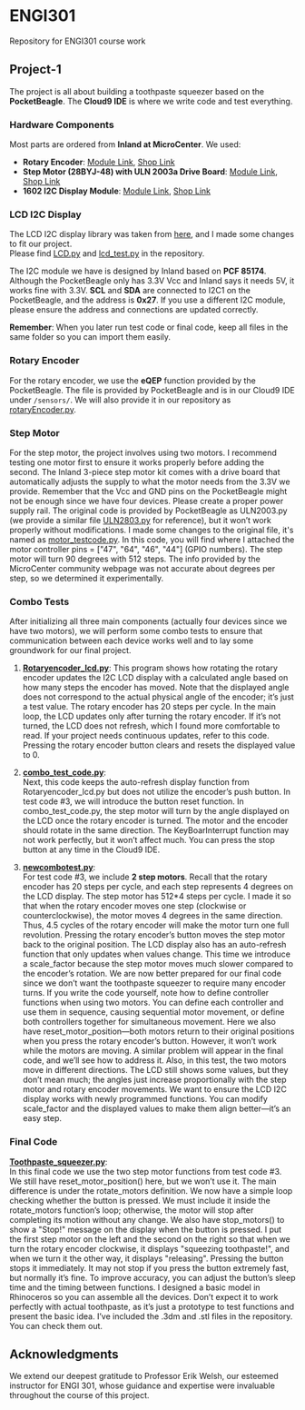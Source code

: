# ENGI301
Repository for ENGI301 course work

## Project-1
The project is all about building a toothpaste squeezer based on the **PocketBeagle**. The **Cloud9 IDE** is where we write code and test everything.

### Hardware Components
Most parts are ordered from **Inland at MicroCenter**. We used:  
- **Rotary Encoder**: [Module Link](https://community.microcenter.com/kb/articles/640-inland-rotary-encoder-module), [Shop Link](https://www.microcenter.com/product/618904/inland-ks0013-keystudio-rotary-encoder-module)  
- **Step Motor (28BYJ-48) with ULN 2003a Drive Board**: [Module Link](https://community.microcenter.com/kb/articles/675-inland-stepper-motor-drive-board-5v-stepper-motor-3pcs), [Shop Link](https://www.microcenter.com/product/639726/inland-ks0327-keyestudio-stepper-motor-drive-board-5v-stepper-motor-kit-(3pcs))  
- **1602 I2C Display Module**: [Module Link](https://community.microcenter.com/kb/articles/649-inland-1602-i2c-module), [Shop Link](https://www.microcenter.com/product/632704/inland-1602-i2c-lcd-display-module)


### LCD I2C Display
The LCD I2C display library was taken from [here](https://github.com/sterlingbeason/LCD-1602-I2C), and I made some changes to fit our project.  
Please find [LCD.py](https://github.com/BornForVR/ENGI-301---Project-1/blob/main/LCD.py) and [lcd_test.py](https://github.com/BornForVR/ENGI-301---Project-1/blob/main/lcd_test.py) in the repository.

The I2C module we have is designed by Inland based on **PCF 85174**. Although the PocketBeagle only has 3.3V Vcc and Inland says it needs 5V, it works fine with 3.3V. **SCL** and **SDA** are connected to I2C1 on the PocketBeagle, and the address is **0x27**. If you use a different I2C module, please ensure the address and connections are updated correctly.

**Remember**: When you later run test code or final code, keep all files in the same folder so you can import them easily.

### Rotary Encoder
For the rotary encoder, we use the **eQEP** function provided by the PocketBeagle. The file is provided by PocketBeagle and is in our Cloud9 IDE under `/sensors/`. We will also provide it in our repository as [rotaryEncoder.py](https://github.com/BornForVR/ENGI-301---Project-1/blob/main/rotaryEncoder.py).

### Step Motor
For the step motor, the project involves using two motors. I recommend testing one motor first to ensure it works properly before adding the second. The Inland 3-piece step motor kit comes with a drive board that automatically adjusts the supply to what the motor needs from the 3.3V we provide. Remember that the Vcc and GND pins on the PocketBeagle might not be enough since we have four devices. Please create a proper power supply rail. The original code is provided by PocketBeagle as ULN2003.py (we provide a similar file [ULN2803.py](https://github.com/BornForVR/ENGI-301---Project-1/blob/main/ULN2803.py) for reference), but it won’t work properly without modifications. I made some changes to the original file, it's named as [motor_testcode.py](https://github.com/BornForVR/ENGI-301---Project-1/blob/main/motor_testcode.py). In this code, you will find where I attached the motor controller pins = ["47", "64", "46", "44"] (GPIO numbers). The step motor will turn 90 degrees with 512 steps. The info provided by the MicroCenter community webpage was not accurate about degrees per step, so we determined it experimentally.

### Combo Tests
After initializing all three main components (actually four devices since we have two motors), we will perform some combo tests to ensure that communication between each device works well and to lay some groundwork for our final project.

1. **[Rotaryencoder_lcd.py](https://github.com/BornForVR/ENGI-301---Project-1/blob/main/Rotaryencoder_lcd.py)**: 
 This program shows how rotating the rotary encoder updates the I2C LCD display with a calculated angle based on how many steps the encoder has moved. Note that the displayed angle does not correspond to the actual physical angle of the encoder; it’s just a test value. The rotary encoder has 20 steps per cycle. In the main loop, the LCD updates only after turning the rotary encoder. If it’s not turned, the LCD does not refresh, which I found more comfortable to read. If your project needs continuous updates, refer to this code. Pressing the rotary encoder button clears and resets the displayed value to 0.

2. **[combo_test_code.py](https://github.com/BornForVR/ENGI-301---Project-1/blob/main/combo_test_code.py)**:  
Next, this code keeps the auto-refresh display function from Rotaryencoder_lcd.py but does not utilize the encoder’s push button. In test code #3, we will introduce the button reset function. In combo_test_code.py, the step motor will turn by the angle displayed on the LCD once the rotary encoder is turned. The motor and the encoder should rotate in the same direction. The KeyBoarInterrupt function may not work perfectly, but it won’t affect much. You can press the stop button at any time in the Cloud9 IDE.

3. **[newcombotest.py](https://github.com/BornForVR/ENGI-301---Project-1/blob/main/newcombotest.py)**:  
For test code #3, we include **2 step motors**. Recall that the rotary encoder has 20 steps per cycle, and each step represents 4 degrees on the LCD display. The step motor has 512*4 steps per cycle. I made it so that when the rotary encoder moves one step (clockwise or counterclockwise), the motor moves 4 degrees in the same direction. Thus, 4.5 cycles of the rotary encoder will make the motor turn one full revolution. Pressing the rotary encoder’s button moves the step motor back to the original position. The LCD display also has an auto-refresh function that only updates when values change. This time we introduce a scale_factor because the step motor moves much slower compared to the encoder’s rotation. We are now better prepared for our final code since we don’t want the toothpaste squeezer to require many encoder turns. If you write the code yourself, note how to define controller functions when using two motors. You can define each controller and use them in sequence, causing sequential motor movement, or define both controllers together for simultaneous movement. Here we also have reset_motor_position—both motors return to their original positions when you press the rotary encoder’s button. However, it won’t work while the motors are moving. A similar problem will appear in the final code, and we’ll see how to address it. Also, in this test, the two motors move in different directions. The LCD still shows some values, but they don’t mean much; the angles just increase proportionally with the step motor and rotary encoder movements. We want to ensure the LCD I2C display works with newly programmed functions. You can modify scale_factor and the displayed values to make them align better—it’s an easy step.

### Final Code
**[Toothpaste_squeezer.py](https://github.com/BornForVR/ENGI-301---Project-1/blob/main/Toothpaste_squeezer.py)**:  
In this final code we use the two step motor functions from test code #3. We still have reset_motor_position() here, but we won’t use it. The main difference is under the rotate_motors definition. We now have a simple loop checking whether the button is pressed. We must include it inside the rotate_motors function’s loop; otherwise, the motor will stop after completing its motion without any change. We also have stop_motors() to show a "Stop!" message on the display when the button is pressed. I put the first step motor on the left and the second on the right so that when we turn the rotary encoder clockwise, it displays "squeezing toothpaste!", and when we turn it the other way, it displays "releasing". Pressing the button stops it immediately. It may not stop if you press the button extremely fast, but normally it’s fine. To improve accuracy, you can adjust the button’s sleep time and the timing between functions. I designed a basic model in Rhinoceros so you can assemble all the devices. Don’t expect it to work perfectly with actual toothpaste, as it’s just a prototype to test functions and present the basic idea. I’ve included the .3dm and .stl files in the repository. You can check them out.

## Acknowledgments
We extend our deepest gratitude to Professor Erik Welsh, our esteemed instructor for ENGI 301, whose guidance and expertise were invaluable throughout the course of this project.
